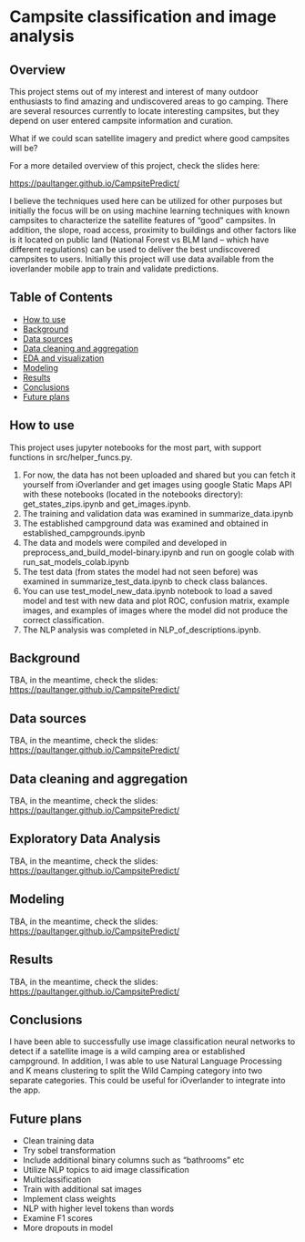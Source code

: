 # Campsite classification and image analysis

## Overview

This project stems out of my interest and interest of many outdoor enthusiasts to find amazing 
and undiscovered areas to go camping.  There are several resources currently to locate interesting 
campsites, but they depend on user entered campsite information and curation.

What if we could scan satellite imagery and predict where good campsites will be?

For a more detailed overview of this project, check the slides here:

https://paultanger.github.io/CampsitePredict/

I believe the techniques used here can be utilized for other purposes but initially the focus will 
be on using machine learning techniques with known campsites to characterize the satellite features 
of “good” campsites.  In addition, the slope, road access, proximity to buildings and other factors 
like is it located on public land (National Forest vs BLM land – which have different regulations) 
can be used to deliver the best undiscovered campsites to users.  Initially this project will use data 
available from the ioverlander mobile app to train and validate predictions.

## Table of Contents

* [How to use](#How-to-use)
* [Background](#background)
* [Data sources](#data-sources)
* [Data cleaning and aggregation](#Data-cleaning-and-aggregation)
* [EDA and visualization](#Exploratory-Data-Analysis)
* [Modeling](#Modeling)
* [Results](#Results)
* [Conclusions](#Conclusions)
* [Future plans](#future-plans)

## How to use

This project uses jupyter notebooks for the most part, with support functions in src/helper_funcs.py.
1. For now, the data has not been uploaded and shared but you can fetch it yourself from iOverlander and get images
using google Static Maps API with these notebooks (located in the notebooks directory): get_states_zips.ipynb and get_images.ipynb.
2. The training and validation data was examined in summarize_data.ipynb
3. The established campground data was examined and obtained in established_campgrounds.ipynb
4. The data and models were compiled and developed in preprocess_and_build_model-binary.ipynb and run on google colab with run_sat_models_colab.ipynb
5. The test data (from states the model had not seen before) was examined in summarize_test_data.ipynb to check class balances.
6. You can use test_model_new_data.ipynb notebook to load a saved model and test with new data and plot ROC, confusion matrix, example images, and examples of images where the model did not produce the correct classification.
7. The NLP analysis was completed in NLP_of_descriptions.ipynb.

## Background

TBA, in the meantime, check the slides: https://paultanger.github.io/CampsitePredict/

## Data sources

TBA, in the meantime, check the slides: https://paultanger.github.io/CampsitePredict/

## Data cleaning and aggregation

TBA, in the meantime, check the slides: https://paultanger.github.io/CampsitePredict/

## Exploratory Data Analysis

TBA, in the meantime, check the slides: https://paultanger.github.io/CampsitePredict/

## Modeling

TBA, in the meantime, check the slides: https://paultanger.github.io/CampsitePredict/

## Results

TBA, in the meantime, check the slides: https://paultanger.github.io/CampsitePredict/

## Conclusions

I have been able to successfully use image classification neural networks to detect if a satellite image is a wild camping area or established campground.  In addition, I was able to use Natural Language Processing and K means clustering to split the Wild Camping category into two separate categories.  This could be useful for iOverlander to integrate into the app.

## Future plans

* Clean training data
* Try sobel transformation
* Include additional binary columns such as “bathrooms” etc
* Utilize NLP topics to aid image classification
* Multiclassification
* Train with additional sat images
* Implement class weights
* NLP with higher level tokens than words
* Examine F1 scores
* More dropouts in model